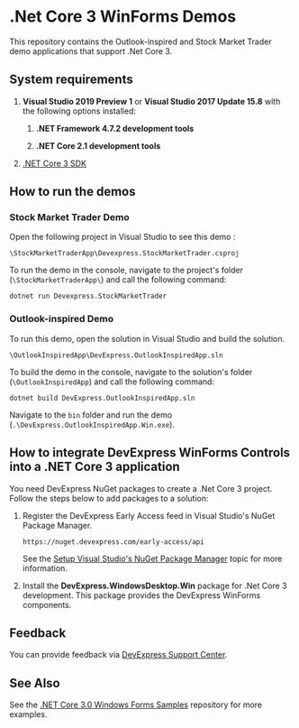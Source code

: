 # .Net Core 3 WinForms Demos
 
This repository contains the Outlook-inspired and Stock Market Trader demo applications that support .Net Core 3.
 
## System requirements
1. **Visual Studio 2019 Preview 1** or **Visual Studio 2017 Update 15.8** with the following options installed:
 
    1. **.NET Framework 4.7.2 development tools**
 
    1. **.NET Core 2.1 development tools**
 
1. [.NET Core 3 SDK](https://dotnet.microsoft.com/download/dotnet-core/3.0)
 
 

## How to run the demos
 
### Stock Market Trader Demo
 
Open the following project in Visual Studio to see this demo :
 
`\StockMarketTraderApp\Devexpress.StockMarketTrader.csproj`
 
To run the demo in the console, navigate to the project's folder (`\StockMarketTraderApp\`) and call the following command:
 
`dotnet run Devexpress.StockMarketTrader`
 
### Outlook-inspired Demo
 
To run this demo, open the solution in Visual Studio and build the solution.
 
`\OutlookInspiredApp\DevExpress.OutlookInspiredApp.sln`
 
To build the demo in the console, navigate to the solution's folder (`\OutlookInspiredApp`) and call the following command:
 
`dotnet build DevExpress.OutlookInspiredApp.sln`
 
Navigate to the `bin` folder and run the demo (`.\DevExpress.OutlookInspiredApp.Win.exe`).
 
## How to integrate DevExpress WinForms Controls into a .NET Core 3 application
 
You need DevExpress NuGet packages to create a .Net Core 3 project. Follow the steps below to add packages to a solution:
 
1. Register the DevExpress Early Access feed in Visual Studio's NuGet Package Manager.
 
    `https://nuget.devexpress.com/early-access/api`
 
    See the [Setup Visual Studio's NuGet Package Manager](https://docs.devexpress.com/GeneralInformation/116698/installation/install-devexpress-controls-using-nuget-packages/setup-visual-studio%27s-nuget-package-manager) topic for more information.
 

1. Install the **DevExpress.WindowsDesktop.Win** package for .Net Core 3 development. This package provides the DevExpress WinForms components.
 
## Feedback
 
You can provide feedback via [DevExpress Support Center](https://www.devexpress.com/Support/Center/Question/Create).
 
## See Also
 
See the [.NET Core 3.0 Windows Forms Samples](https://github.com/dotnet/samples/tree/master/windowsforms) repository for more examples.
